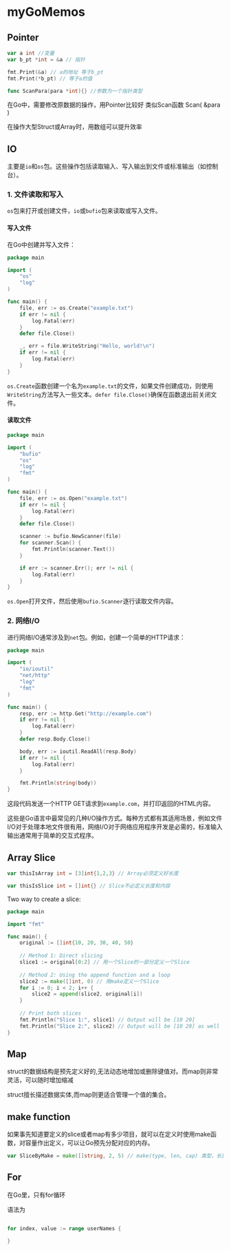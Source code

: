# myGoMemos

## Pointer

```go
var a int //变量
var b_pt *int = &a // 指针

fmt.Print(&a) // a的地址 等于b_pt
fmt.Print(*b_pt) // 等于a的值 

func ScanPara(para *int){} //参数为一个指针类型
```

在Go中，需要修改原数据的操作，用Pointer比较好
类似Scan函数 Scan( &para )

在操作大型Struct或Array时，用数组可以提升效率

## IO

主要是`io`和`os`包。这些操作包括读取输入、写入输出到文件或标准输出（如控制台）。

### 1. 文件读取和写入
`os`包来打开或创建文件，`io`或`bufio`包来读取或写入文件。

#### 写入文件
在Go中创建并写入文件：

```go
package main

import (
    "os"
    "log"
)

func main() {
    file, err := os.Create("example.txt")
    if err != nil {
        log.Fatal(err)
    }
    defer file.Close()

    _, err = file.WriteString("Hello, world!\n")
    if err != nil {
        log.Fatal(err)
    }
}
```
`os.Create`函数创建一个名为`example.txt`的文件，如果文件创建成功，则使用`WriteString`方法写入一些文本。`defer file.Close()`确保在函数退出前关闭文件。

#### 读取文件


```go
package main

import (
    "bufio"
    "os"
    "log"
    "fmt"
)

func main() {
    file, err := os.Open("example.txt")
    if err != nil {
        log.Fatal(err)
    }
    defer file.Close()

    scanner := bufio.NewScanner(file)
    for scanner.Scan() {
        fmt.Println(scanner.Text())
    }

    if err := scanner.Err(); err != nil {
        log.Fatal(err)
    }
}
```
`os.Open`打开文件，然后使用`bufio.Scanner`逐行读取文件内容。

### 2. 网络I/O
进行网络I/O通常涉及到`net`包。例如，创建一个简单的HTTP请求：

```go
package main

import (
    "io/ioutil"
    "net/http"
    "log"
    "fmt"
)

func main() {
    resp, err := http.Get("http://example.com")
    if err != nil {
        log.Fatal(err)
    }
    defer resp.Body.Close()

    body, err := ioutil.ReadAll(resp.Body)
    if err != nil {
        log.Fatal(err)
    }

    fmt.Println(string(body))
}
```
这段代码发送一个HTTP GET请求到`example.com`，并打印返回的HTML内容。

这些是Go语言中最常见的几种I/O操作方式。每种方式都有其适用场景，例如文件I/O对于处理本地文件很有用，网络I/O对于网络应用程序开发是必需的，标准输入输出通常用于简单的交互式程序。


## Array Slice

```Go
var thisIsArray int = [3]int{1,2,3} // Array必须定义好长度
```

```go
var thisIsSlice int = []int{} // Slice不必定义长度和内容
```

Two way to create a slice:

```Go
package main

import "fmt"

func main() {
    original := []int{10, 20, 30, 40, 50}
    
    // Method 1: Direct slicing
    slice1 := original[0:2] // 用一个Slice的一部分定义一个Slice
    
    // Method 2: Using the append function and a loop
    slice2 := make([]int, 0) // 用make定义一个Slice
    for i := 0; i < 2; i++ {
        slice2 = append(slice2, original[i])
    }
    
    // Print both slices
    fmt.Println("Slice 1:", slice1) // Output will be [10 20]
    fmt.Println("Slice 2:", slice2) // Output will be [10 20] as well
}
```

## Map

struct的数据结构是预先定义好的,无法动态地增加或删除键值对。而map则非常灵活，可以随时增加缩减

struct擅长描述数据实体,而map则更适合管理一个值的集合。

## make function

如果事先知道要定义的slice或者map有多少项目，就可以在定义时使用make函数，对容量作出定义，可以让Go预先分配对应的内存。

```go
var SliceByMake = make([]string, 2, 5) // make(type, len, cap) 类型，长度，容量
```

## For

在Go里，只有for循环

语法为

```go

for index, value := range userNames {

}
```

